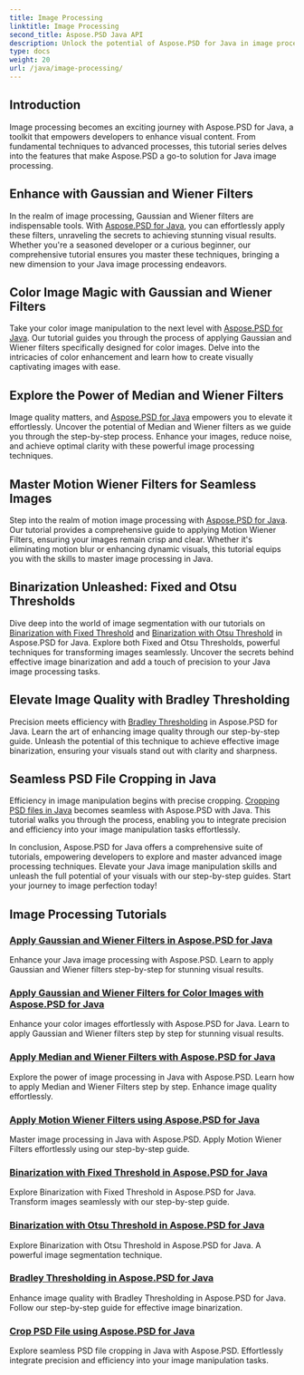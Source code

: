 ```yaml
---
title: Image Processing
linktitle: Image Processing
second_title: Aspose.PSD Java API
description: Unlock the potential of Aspose.PSD for Java in image processing. Learn to apply Gaussian, Wiener, Median, and Motion Wiener filters step by step.
type: docs
weight: 20
url: /java/image-processing/
---
```

## Introduction

Image processing becomes an exciting journey with Aspose.PSD for Java, a toolkit that empowers developers to enhance visual content. From fundamental techniques to advanced processes, this tutorial series delves into the features that make Aspose.PSD a go-to solution for Java image processing.

## Enhance with Gaussian and Wiener Filters

In the realm of image processing, Gaussian and Wiener filters are indispensable tools. With [Aspose.PSD for Java](./apply-gaussian-wiener-filters/), you can effortlessly apply these filters, unraveling the secrets to achieving stunning visual results. Whether you're a seasoned developer or a curious beginner, our comprehensive tutorial ensures you master these techniques, bringing a new dimension to your Java image processing endeavors.

## Color Image Magic with Gaussian and Wiener Filters

Take your color image manipulation to the next level with [Aspose.PSD for Java](./apply-gaussian-wiener-filters-color-image/). Our tutorial guides you through the process of applying Gaussian and Wiener filters specifically designed for color images. Delve into the intricacies of color enhancement and learn how to create visually captivating images with ease.

## Explore the Power of Median and Wiener Filters

Image quality matters, and [Aspose.PSD for Java](./apply-median-wiener-filters/) empowers you to elevate it effortlessly. Uncover the potential of Median and Wiener filters as we guide you through the step-by-step process. Enhance your images, reduce noise, and achieve optimal clarity with these powerful image processing techniques.

## Master Motion Wiener Filters for Seamless Images

Step into the realm of motion image processing with [Aspose.PSD for Java](./apply-motion-wiener-filters/). Our tutorial provides a comprehensive guide to applying Motion Wiener Filters, ensuring your images remain crisp and clear. Whether it's eliminating motion blur or enhancing dynamic visuals, this tutorial equips you with the skills to master image processing in Java.

## Binarization Unleashed: Fixed and Otsu Thresholds

Dive deep into the world of image segmentation with our tutorials on [Binarization with Fixed Threshold](./binarization-fixed-threshold/) and [Binarization with Otsu Threshold](./binarization-otsu-threshold/) in Aspose.PSD for Java. Explore both Fixed and Otsu Thresholds, powerful techniques for transforming images seamlessly. Uncover the secrets behind effective image binarization and add a touch of precision to your Java image processing tasks.

## Elevate Image Quality with Bradley Thresholding

Precision meets efficiency with [Bradley Thresholding](./bradley-thresholding/) in Aspose.PSD for Java. Learn the art of enhancing image quality through our step-by-step guide. Unleash the potential of this technique to achieve effective image binarization, ensuring your visuals stand out with clarity and sharpness.

## Seamless PSD File Cropping in Java

Efficiency in image manipulation begins with precise cropping. [Cropping PSD files in Java](./crop-psd-file/) becomes seamless with Aspose.PSD with Java. This tutorial walks you through the process, enabling you to integrate precision and efficiency into your image manipulation tasks effortlessly.

In conclusion, Aspose.PSD for Java offers a comprehensive suite of tutorials, empowering developers to explore and master advanced image processing techniques. Elevate your Java image manipulation skills and unleash the full potential of your visuals with our step-by-step guides. Start your journey to image perfection today!
## Image Processing Tutorials
### [Apply Gaussian and Wiener Filters in Aspose.PSD for Java](./apply-gaussian-wiener-filters/)
Enhance your Java image processing with Aspose.PSD. Learn to apply Gaussian and Wiener filters step-by-step for stunning visual results.
### [Apply Gaussian and Wiener Filters for Color Images with Aspose.PSD for Java](./apply-gaussian-wiener-filters-color-image/)
Enhance your color images effortlessly with Aspose.PSD for Java. Learn to apply Gaussian and Wiener filters step by step for stunning visual results.
### [Apply Median and Wiener Filters with Aspose.PSD for Java](./apply-median-wiener-filters/)
Explore the power of image processing in Java with Aspose.PSD. Learn how to apply Median and Wiener Filters step by step. Enhance image quality effortlessly.
### [Apply Motion Wiener Filters using Aspose.PSD for Java](./apply-motion-wiener-filters/)
Master image processing in Java with Aspose.PSD. Apply Motion Wiener Filters effortlessly using our step-by-step guide.
### [Binarization with Fixed Threshold in Aspose.PSD for Java](./binarization-fixed-threshold/)
Explore Binarization with Fixed Threshold in Aspose.PSD for Java. Transform images seamlessly with our step-by-step guide.
### [Binarization with Otsu Threshold in Aspose.PSD for Java](./binarization-otsu-threshold/)
Explore Binarization with Otsu Threshold in Aspose.PSD for Java. A powerful image segmentation technique.
### [Bradley Thresholding in Aspose.PSD for Java](./bradley-thresholding/)
Enhance image quality with Bradley Thresholding in Aspose.PSD for Java. Follow our step-by-step guide for effective image binarization.
### [Crop PSD File using Aspose.PSD for Java](./crop-psd-file/)
Explore seamless PSD file cropping in Java with Aspose.PSD. Effortlessly integrate precision and efficiency into your image manipulation tasks.
